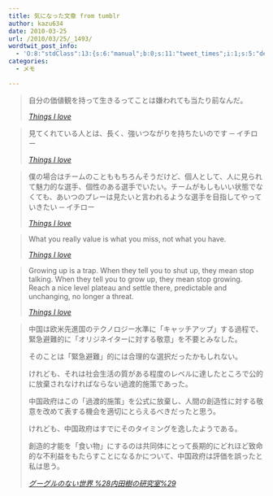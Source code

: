 ```yaml
---
title: 気になった文章 from tumblr
author: kazu634
date: 2010-03-25
url: /2010/03/25/_1493/
wordtwit_post_info:
  - 'O:8:"stdClass":13:{s:6:"manual";b:0;s:11:"tweet_times";i:1;s:5:"delay";i:0;s:7:"enabled";i:1;s:10:"separation";s:2:"60";s:7:"version";s:3:"3.7";s:14:"tweet_template";b:0;s:6:"status";i:2;s:6:"result";a:0:{}s:13:"tweet_counter";i:2;s:13:"tweet_log_ids";a:1:{i:0;i:5185;}s:9:"hash_tags";a:0:{}s:8:"accounts";a:1:{i:0;s:7:"kazu634";}}'
categories:
  - メモ

---
```

<div class="section">
<blockquote title="Things I love" cite="http://kazu634.tumblr.com/post/468349920">
<p>
      自分の価値観を持って生きるってことは嫌われても当たり前なんだ。
</p>
    
<p>
<cite><a href="http://kazu634.tumblr.com/post/468349920" onclick="__gaTracker('send', 'event', 'outbound-article', 'http://kazu634.tumblr.com/post/468349920', 'Things I love');" target="_blank">Things I love</a></cite>
</p>
</blockquote>
  
<blockquote title="Things I love" cite="http://kazu634.tumblr.com/post/472454023">
<p>
      見てくれている人とは、長く、強いつながりを持ちたいのです ─ イチロー
</p>
    
<p>
<cite><a href="http://kazu634.tumblr.com/post/472454023" onclick="__gaTracker('send', 'event', 'outbound-article', 'http://kazu634.tumblr.com/post/472454023', 'Things I love');" target="_blank">Things I love</a></cite>
</p>
</blockquote>
  
<blockquote title="Things I love" cite="http://kazu634.tumblr.com/post/472036098">
<p>
      僕の場合はチームのことももちろんそうだけど、個人として、人に見られて魅力的な選手、個性のある選手でいたい。チームがもしもいい状態でなくても、あいつのプレーは見たいと言われるような選手を目指してやっていきたい ─ イチロー
</p>
    
<p>
<cite><a href="http://kazu634.tumblr.com/post/472036098" onclick="__gaTracker('send', 'event', 'outbound-article', 'http://kazu634.tumblr.com/post/472036098', 'Things I love');" target="_blank">Things I love</a></cite>
</p>
</blockquote>
  
<blockquote title="Things I love" cite="http://kazu634.tumblr.com/post/471396849">
<p>
      What you really value is what you miss, not what you have.
</p>
    
<p>
<cite><a href="http://kazu634.tumblr.com/post/471396849" onclick="__gaTracker('send', 'event', 'outbound-article', 'http://kazu634.tumblr.com/post/471396849', 'Things I love');" target="_blank">Things I love</a></cite>
</p>
</blockquote>
  
<blockquote title="Things I love" cite="http://kazu634.tumblr.com/post/470571691">
<p>
      Growing up is a trap. When they tell you to shut up, they mean stop talking. When they tell you to grow up, they mean stop growing. Reach a nice level plateau and settle there, predictable and unchanging, no longer a threat.
</p>
    
<p>
<cite><a href="http://kazu634.tumblr.com/post/470571691" onclick="__gaTracker('send', 'event', 'outbound-article', 'http://kazu634.tumblr.com/post/470571691', 'Things I love');" target="_blank">Things I love</a></cite>
</p>
</blockquote>
  
<blockquote title="グーグルのない世界 %28内田樹の研究室%29" cite="http://blog.tatsuru.com/2010/03/24_0728.php">
<p>
      中国は欧米先進国のテクノロジー水準に「キャッチアップ」する過程で、緊急避難的に「オリジネイターに対する敬意」を不要とみなした。
</p>
    
<p>
      そのことは「緊急避難」的には合理的な選択だったかもしれない。
</p>
    
<p>
      けれども、それは社会生活の質がある程度のレベルに達したところで公的に放棄されなければならない過渡的施策であった。
</p>
    
<p>
      中国政府はこの「過渡的施策」を公式に放棄し、人間の創造性に対する敬意を改めて表する機会を適切にとらえるべきだったと思う。
</p>
    
<p>
      けれども、中国政府はすでにそのタイミングを逸したようである。
</p>
    
<p>
      創造的才能を「食い物」にするのは共同体にとって長期的にどれほど致命的な不利益をもたらすことになるかについて、中国政府は評価を誤ったと私は思う。
</p>
    
<p>
<cite><a href="http://blog.tatsuru.com/2010/03/24_0728.php" onclick="__gaTracker('send', 'event', 'outbound-article', 'http://blog.tatsuru.com/2010/03/24_0728.php', 'グーグルのない世界 %28内田樹の研究室%29');" target="_blank">グーグルのない世界 %28内田樹の研究室%29</a></cite>
</p>
</blockquote>
</div>